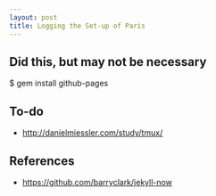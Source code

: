 ```yaml
---
layout: post
title: Logging the Set-up of Paris
---
```


## Did this, but may not be necessary
$ gem install github-pages

## To-do
 * http://danielmiessler.com/study/tmux/

## References
 * https://github.com/barryclark/jekyll-now
